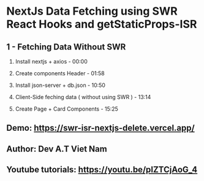 # NextJs Data Fetching using SWR React Hooks and getStaticProps-ISR 

## 1 - Fetching Data Without SWR
  1. Install nextjs + axios - 00:00

  2. Create components Header - 01:58

  3. Install json-server + db.json - 10:50

  4. Client-Side feching data ( without using SWR ) - 13:14

  5. Create Page + Card Components - 15:25

## Demo: https://swr-isr-nextjs-delete.vercel.app/

## Author: Dev A.T Viet Nam
## Youtube tutorials: https://youtu.be/pIZTCjAoG_4
